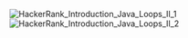 ![HackerRank_Introduction_Java_Loops_II_1](https://user-images.githubusercontent.com/114261966/198726164-215d681c-4da8-4d3d-9da0-e2c7d10ebe50.png)
![HackerRank_Introduction_Java_Loops_II_2](https://user-images.githubusercontent.com/114261966/198726210-f982501c-d8fb-42f6-92c2-e163f3db8628.png)
